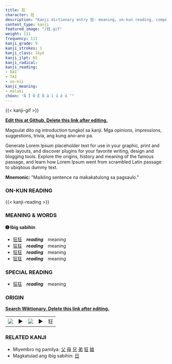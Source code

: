 ```yaml
---
title: 狂
character: 狂
description: "Kanji dictionary entry 狂: meaning, on-kun reading, compounds, origin, related kanji"
content_type: kanji
featured_image: "/狂.gif"
weight: 111
frequency: 111
kanji_grade: 9
kanji_strokes: 1
kanji_class: Jōyō
kanji_jlpt: N1
kanji_radical: 
kanji_reading: 
- DAI
- TAI
- oo-kii
kanji_meaning:
- malaki
chōon: "Ā Ī Ū Ē Ō ā ī ū ē ō ’"
---
```

[//]: # (Don't edit the line below. Kanji animated GIF code is automatically generated.)
{{< kanji-gif >}}

[//]: # (Edit below this line.)

**[Edit this at Github. Delete this link after editing.](https://github.com/tim0g/tim/tree/main/content/kanji/狂/index.md)**

Magsulat dito ng introduction tungkol sa kanji. Mga opinions, impressions, suggestions, trivia, ang kung ano-ano pa.

Generate Lorem Ipsum placeholder text for use in your graphic, print and web layouts, and discover plugins for your favorite writing, design and blogging tools. Explore the origins, history and meaning of the famous passage, and learn how Lorem Ipsum went from scrambled Latin passage to ubiqitous dummy text.
 
**Mnemonic:** "Maikling sentence na makakatulong sa pagsaulo."

### ON-KUN READING

[//]: # (Don't edit the line below. ON-KUN READING code is automatically generated.)
{{< kanji-reading >}}

### MEANING & WORDS

#### ➊ **Ibig sabihin**
  - [狂](../狂)[狂](../狂)　***reading***　meaning
  - [狂](../狂)[狂](../狂)　***reading***　meaning
  - [狂](../狂)[狂](../狂)　***reading***　meaning
  - [狂](../狂)[狂](../狂)　***reading***　meaning

### SPECIAL READING
  - [狂](../狂)[狂](../狂)　***reading***　meaning

### ORIGIN

**[Search Wiktionary. Delete this link after editing.](https://wiktionary.org/wiki/狂)**
<table class="kanji-table"><tr><td>
<img src="60px-狂-bronze.svg.png">
</td><td>▶</td><td>
<img src="60px-狂-oracle.svg.png">
</td><td>▶</td>
<td class="kanji-origin">狂</td>
</tr></table>

### RELATED KANJI
- Miyembro ng pamilya: [父](../父) [母](../母) [兄](../兄) [弟](../弟) [狂](../狂) [娘](../娘)
- Magkatulad ang ibig sabihin: [日](../日)
